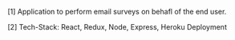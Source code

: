 [1] Application to perform email surveys on behafl of the end user.

[2] Tech-Stack: React, Redux, Node, Express, Heroku Deployment
